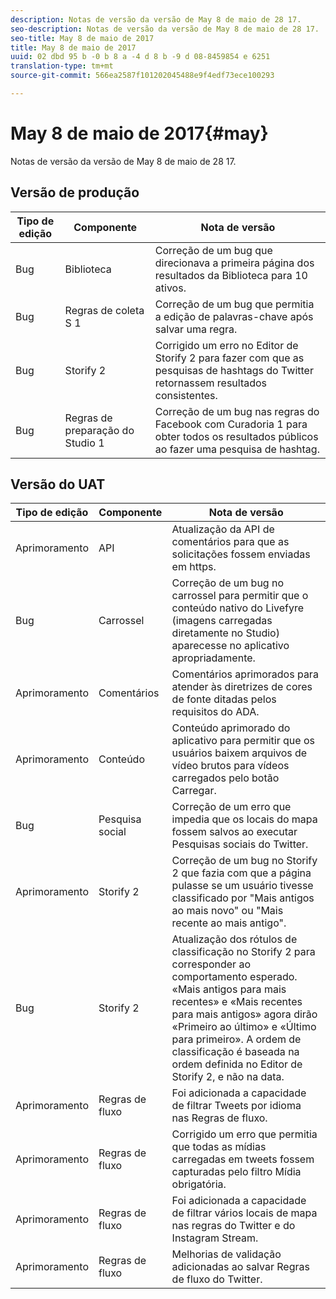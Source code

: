 ```yaml
---
description: Notas de versão da versão de May 8 de maio de 28 17.
seo-description: Notas de versão da versão de May 8 de maio de 28 17.
seo-title: May 8 de maio de 2017
title: May 8 de maio de 2017
uuid: 02 dbd 95 b -0 b 8 a -4 d 8 b -9 d 08-8459854 e 6251
translation-type: tm+mt
source-git-commit: 566ea2587f101202045488e9f4edf73ece100293

---
```



# May 8 de maio de 2017{#may}

Notas de versão da versão de May 8 de maio de 28 17.

## Versão de produção

| **Tipo de edição** | **Componente** | **Nota de versão** |
|---|---|---|
| Bug | Biblioteca | Correção de um bug que direcionava a primeira página dos resultados da Biblioteca para 10 ativos. |
| Bug | Regras de coleta S 1 | Correção de um bug que permitia a edição de palavras-chave após salvar uma regra. |
| Bug | Storify 2 | Corrigido um erro no Editor de Storify 2 para fazer com que as pesquisas de hashtags do Twitter retornassem resultados consistentes. |
| Bug | Regras de preparação do Studio 1 | Correção de um bug nas regras do Facebook com Curadoria 1 para obter todos os resultados públicos ao fazer uma pesquisa de hashtag. |

## Versão do UAT

| **Tipo de edição** | **Componente** | **Nota de versão** |
|---|---|---|
| Aprimoramento | API | Atualização da API de comentários para que as solicitações fossem enviadas em https. |
| Bug | Carrossel | Correção de um bug no carrossel para permitir que o conteúdo nativo do Livefyre (imagens carregadas diretamente no Studio) aparecesse no aplicativo apropriadamente. |
| Aprimoramento | Comentários | Comentários aprimorados para atender às diretrizes de cores de fonte ditadas pelos requisitos do ADA. |
| Aprimoramento | Conteúdo | Conteúdo aprimorado do aplicativo para permitir que os usuários baixem arquivos de vídeo brutos para vídeos carregados pelo botão Carregar. |
| Bug | Pesquisa social | Correção de um erro que impedia que os locais do mapa fossem salvos ao executar Pesquisas sociais do Twitter. |
| Aprimoramento | Storify 2 | Correção de um bug no Storify 2 que fazia com que a página pulasse se um usuário tivesse classificado por "Mais antigos ao mais novo" ou "Mais recente ao mais antigo". |
| Bug | Storify 2 | Atualização dos rótulos de classificação no Storify 2 para corresponder ao comportamento esperado. «Mais antigos para mais recentes» e «Mais recentes para mais antigos» agora dirão «Primeiro ao último» e «Último para primeiro». A ordem de classificação é baseada na ordem definida no Editor de Storify 2, e não na data. |
| Aprimoramento | Regras de fluxo | Foi adicionada a capacidade de filtrar Tweets por idioma nas Regras de fluxo. |
| Aprimoramento | Regras de fluxo | Corrigido um erro que permitia que todas as mídias carregadas em tweets fossem capturadas pelo filtro Mídia obrigatória. |
| Aprimoramento | Regras de fluxo | Foi adicionada a capacidade de filtrar vários locais de mapa nas regras do Twitter e do Instagram Stream. |
| Aprimoramento | Regras de fluxo | Melhorias de validação adicionadas ao salvar Regras de fluxo do Twitter. |


